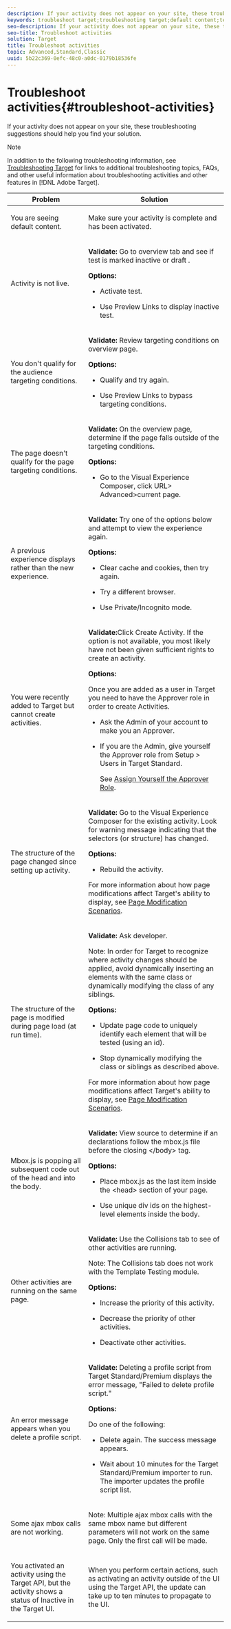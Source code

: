 ```yaml
---
description: If your activity does not appear on your site, these troubleshooting suggestions should help you find your solution.
keywords: troubleshoot target;troubleshooting target;default content;test not live;activity not live;targeting not working;previous experience displays;cannot create activities;can't create activities;create activities;page structure changed;page structure modified;error message;error delete profile script;ajax not working
seo-description: If your activity does not appear on your site, these troubleshooting suggestions should help you find your solution.
seo-title: Troubleshoot activities
solution: Target
title: Troubleshoot activities
topic: Advanced,Standard,Classic
uuid: 5b22c369-0efc-48c0-a0dc-0179b18536fe
---
```


# Troubleshoot activities{#troubleshoot-activities}

If your activity does not appear on your site, these troubleshooting suggestions should help you find your solution.

>[!NOTE]
>
>In addition to the following troubleshooting information, see [Troubleshooting Target](../../r-troubleshooting-target/r-troubleshooting-target.md#reference_A9DB82675D044BD8861F6752A4EE6839) for links to additional troubleshooting topics, FAQs, and other useful information about troubleshooting activities and other features in [!DNL Adobe Target].

<table id="table_E64C8310F6C24FBFAFC91BA89EA1F335"> 
 <thead> 
  <tr> 
   <th colname="col1" class="entry"> Problem </th> 
   <th colname="col2" class="entry"> Solution </th> 
  </tr> 
 </thead>
 <tbody> 
  <tr> 
   <td colname="col1"> <p>You are seeing default content. </p> </td> 
   <td colname="col2"> <p>Make sure your activity is complete and has been activated. </p> </td> 
  </tr> 
  <tr> 
   <td colname="col1"> <p>Activity is not live. </p> </td> 
   <td colname="col2"> <p> <b>Validate:</b> Go to overview tab and see if test is marked inactive or draft . </p> <p> <b>Options:</b> </p> <p> 
     <ul id="ul_EA9C04EF47CC409AA9C6C5A451025E48"> 
      <li id="li_268F3ED02948417D9CF1DE9F17AFC774"> <p>Activate test. </p> </li> 
      <li id="li_E60A753780E84578B9D3E5A7A5877386">Use Preview Links to display inactive test. </li> 
     </ul> </p> </td> 
  </tr> 
  <tr> 
   <td colname="col1"> <p>You don't qualify for the audience targeting conditions. </p> </td> 
   <td colname="col2"> <p> <b>Validate: </b>Review targeting conditions on overview page. </p> <p><b>Options:</b> </p> <p> 
     <ul id="ul_485E1B9FBC204CD980A9F2D94161DD35"> 
      <li id="li_2C5FF5B606C5443DAF4A73D6FA616CD4"> <p>Qualify and try again. </p> </li> 
      <li id="li_8A922A1CFA5A4797BEBFCE96F8686505"> <p> Use Preview Links to bypass targeting conditions. </p> </li> 
     </ul> </p> </td> 
  </tr> 
  <tr> 
   <td colname="col1"> <p>The page doesn't qualify for the page targeting conditions. </p> </td> 
   <td colname="col2"> <p> <b>Validate: </b> On the overview page, determine if the page falls outside of the targeting conditions. </p> <p><b>Options:</b> </p> <p> 
     <ul id="ul_7C4C60AA9CB54E80B6F0F265D7FE84D1"> 
      <li id="li_9FE8EAD4C6CF48C39568E5EB877CD0E5"> <p> Go to the Visual Experience Composer, click <span class="uicontrol"> URL</span>&gt;<span class="uicontrol"> Advanced</span>&gt;current page. </p> </li> 
     </ul> </p> </td> 
  </tr> 
  <tr> 
   <td colname="col1"> <p>A previous experience displays rather than the new experience. </p> </td> 
   <td colname="col2"> <p> <b>Validate:</b> Try one of the options below and attempt to view the experience again. </p> <p> <b>Options:</b> </p> <p> 
     <ul id="ul_45DD212D70C74BD5B35E1975B1B2CA80"> 
      <li id="li_3C632D33F1BA49959B198DDFA006B82D"> <p>Clear cache and cookies, then try again. </p> </li> 
      <li id="li_F9DF0CB86DCC40BF9FD5F2D4C04F3747"> <p>Try a different browser. </p> </li> 
      <li id="li_FAFEC7C332154447A80CDA9784E70655"> <p>Use Private/Incognito mode. </p> </li> 
     </ul> </p> </td> 
  </tr> 
  <tr> 
   <td colname="col1"> <p>You were recently added to Target but cannot create activities. </p> </td> 
   <td colname="col2"> <p> <b>Validate:</b>Click <span class="uicontrol"> Create Activity</span>. If the option is not available, you most likely have not been given sufficient rights to create an activity. </p> <p> <b>Options:</b> </p> <p>Once you are added as a user in Target you need to have the Approver role in order to create Activities. </p> <p> 
     <ul id="ul_817DD00057774B06827A6451A2B46BE0"> 
      <li id="li_2E7A1D33C2CF4BEA8782C2AD78F4874E"> <p>Ask the Admin of your account to make you an Approver. </p> </li> 
      <li id="li_A3BABEB70AA1419C8B709F8FDB3BDBA8"> <p>If you are the Admin, give yourself the Approver role from <span class="uicontrol"> Setup</span> &gt; <span class="uicontrol"> Users</span> in Target Standard. </p> <p> See <a href="../../administrating-target/start-target.md#task_15CAA437A71444E2932B333D5E66A3C7" format="dita" scope="local"> Assign Yourself the Approver Role</a>. </p> </li> 
     </ul> </p> </td> 
  </tr> 
  <tr> 
   <td colname="col1"> <p>The structure of the page changed since setting up activity. </p> </td> 
   <td colname="col2"> <p> <b>Validate:</b> Go to the Visual Experience Composer for the existing activity. Look for warning message indicating that the selectors (or structure) has changed. </p> <p> <b>Options:</b> </p> <p> 
     <ul id="ul_8CACB4017E0048D88A21433785827B6A"> 
      <li id="li_E7AF83ABC5FE4759AB77ECA4AA71D3EB"> <p>Rebuild the activity. </p> </li> 
     </ul> </p> <p>For more information about how page modifications affect Target's ability to display, see <a href="../../c-experiences/c-visual-experience-composer/r-troubleshoot-composer/c-vec-scenarios.md#concept_A458A95F65B4401588016683FB1694DB" format="dita" scope="local"> Page Modification Scenarios</a>. </p> </td> 
  </tr> 
  <tr> 
   <td colname="col1"> <p>The structure of the page is modified during page load (at run time). </p> </td> 
   <td colname="col2"> <p> <b>Validate:</b> Ask developer. </p> <p> <p>Note:  In order for Target to recognize where activity changes should be applied, avoid dynamically inserting an elements with the same class or dynamically modifying the class of any siblings. </p> </p> <p> <b>Options:</b> </p> <p> 
     <ul id="ul_8C2E2601DA6B4E4CA388EF0D9C748759"> 
      <li id="li_9E970E0E9B1847C7AD030CB67C032AF7"> <p> Update page code to uniquely identify each element that will be tested (using an <span class="codeph"> id</span>). </p> </li> 
      <li id="li_2523B1A8518E45F2B4130ED52DE7A0CF"> <p> Stop dynamically modifying the class or siblings as described above. </p> </li> 
     </ul> </p> <p>For more information about how page modifications affect Target's ability to display, see <a href="../../c-experiences/c-visual-experience-composer/r-troubleshoot-composer/c-vec-scenarios.md#concept_A458A95F65B4401588016683FB1694DB" format="dita" scope="local"> Page Modification Scenarios</a>. </p> </td> 
  </tr> 
  <tr> 
   <td colname="col1"> <p><span class="filepath"> Mbox.js</span> is popping all subsequent code out of the head and into the body. </p> </td> 
   <td colname="col2"> <p> <b>Validate:</b> View source to determine if an declarations follow the <span class="filepath"> mbox.js</span> file before the closing <span class="codeph"> &lt;/body&gt;</span> tag. </p> <p> <b>Options:</b> </p> <p> 
     <ul id="ul_55305F2ADE094588AC41D338F498377B"> 
      <li id="li_5FCC7F1DE19A4361A244A096AD63827D"> <p> Place <span class="filepath"> mbox.js</span> as the last item inside the <span class="codeph"> &lt;head&gt;</span> section of your page. </p> </li> 
      <li id="li_6EB754FFC45B48D397AFBDACF587728B"> <p> Use unique <span class="codeph"> div id</span>s on the highest-level elements inside the body. </p> </li> 
     </ul> </p> </td> 
  </tr> 
  <tr> 
   <td colname="col1"> <p>Other activities are running on the same page. </p> </td> 
   <td colname="col2"> <p> <b>Validate:</b> Use the Collisions tab to see of other activities are running. </p> <p> <p>Note:  The Collisions tab does not work with the Template Testing module. </p> </p> <p> <b>Options:</b> </p> <p> 
     <ul id="ul_CE71A5DF47294F828AD4184E64903B71"> 
      <li id="li_FDD33A6EC6904DC899094102D7AAC9AA"> <p> Increase the priority of this activity. </p> </li> 
      <li id="li_8EFAE4F34AD949DD92BFB27DDFDF8BA5"> <p> Decrease the priority of other activities. </p> </li> 
      <li id="li_4133739AC11C458AA33C3927665D3983"> <p> Deactivate other activities. </p> </li> 
     </ul> </p> </td> 
  </tr> 
  <tr> 
   <td colname="col1"> <p>An error message appears when you delete a profile script. </p> </td> 
   <td colname="col2"> <p> <b>Validate:</b> Deleting a profile script from Target Standard/Premium displays the error message, "Failed to delete profile script." </p> <p> <b>Options:</b> </p> <p>Do one of the following: </p> <p> 
     <ul id="ul_11DE7952A83C4881A0A15A1F1A1655C7"> 
      <li id="li_06EBBB9B5F7944E6B2F05A563EEB0D3F"> <p>Delete again. The success message appears. </p> </li> 
      <li id="li_D20987979535440FB110185838B06AF4"> <p>Wait about 10 minutes for the Target Standard/Premium importer to run. The importer updates the profile script list. </p> </li> 
     </ul> </p> </td> 
  </tr> 
  <tr> 
   <td colname="col1"> <p>Some ajax mbox calls are not working. </p> </td> 
   <td colname="col2"> <p> <p>Note:  Multiple ajax mbox calls with the same mbox name but different parameters will not work on the same page. Only the first call will be made. </p> </p> </td> 
  </tr> 
  <tr> 
   <td colname="col1"> <p>You activated an activity using the Target API, but the activity shows a status of Inactive in the Target UI. </p> </td> 
   <td colname="col2"> <p>When you perform certain actions, such as activating an activity outside of the UI using the Target API, the update can take up to ten minutes to propagate to the UI. </p> </td> 
  </tr> 
 </tbody> 
</table>

